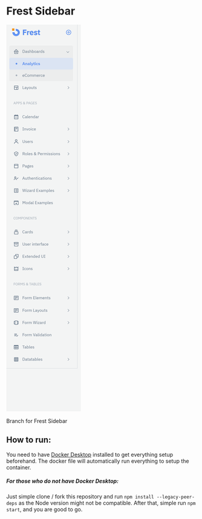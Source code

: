 # Frest Sidebar

![Goal](https://raw.githubusercontent.com/JealousGx/snippets/frest-sidebar/src/assets/goal.png)

Branch for Frest Sidebar

## How to run:

You need to have [Docker Desktop](https://www.docker.com/get-started/) installed to get everything setup beforehand. The docker file will automatically run everything to setup the container.

##### For those who do not have Docker Desktop:

Just simple clone / fork this repository and run `npm install --legacy-peer-deps` as the Node version might not be compatible. After that, simple run `npm start`, and you are good to go.
